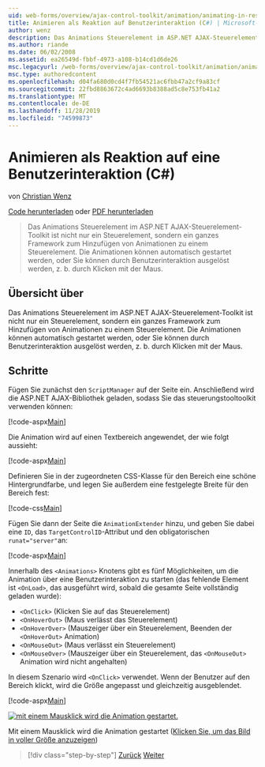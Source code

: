 ```yaml
---
uid: web-forms/overview/ajax-control-toolkit/animation/animating-in-response-to-user-interaction-cs
title: Animieren als Reaktion auf Benutzerinteraktion (C#) | Microsoft-Dokumentation
author: wenz
description: Das Animations Steuerelement im ASP.NET AJAX-Steuerelement-Toolkit ist nicht nur ein Steuerelement, sondern ein ganzes Framework zum Hinzufügen von Animationen zu einem Steuerelement. Die Animationen können Stern...
ms.author: riande
ms.date: 06/02/2008
ms.assetid: ea26549d-fbbf-4973-a108-b14cd1d6de26
msc.legacyurl: /web-forms/overview/ajax-control-toolkit/animation/animating-in-response-to-user-interaction-cs
msc.type: authoredcontent
ms.openlocfilehash: d04fa680d0cd4f7fb54521ac6fbb47a2cf9a83cf
ms.sourcegitcommit: 22fbd8863672c4ad6693b8388ad5c8e753fb41a2
ms.translationtype: MT
ms.contentlocale: de-DE
ms.lasthandoff: 11/28/2019
ms.locfileid: "74599873"
---
```

# <a name="animating-in-response-to-user-interaction-c"></a>Animieren als Reaktion auf eine Benutzerinteraktion (C#)

von [Christian Wenz](https://github.com/wenz)

[Code herunterladen](https://download.microsoft.com/download/f/9/a/f9a26acd-8df4-4484-8a18-199e4598f411/Animation6.cs.zip) oder [PDF herunterladen](https://download.microsoft.com/download/6/7/1/6718d452-ff89-4d3f-a90e-c74ec2d636a3/animation6CS.pdf)

> Das Animations Steuerelement im ASP.NET AJAX-Steuerelement-Toolkit ist nicht nur ein Steuerelement, sondern ein ganzes Framework zum Hinzufügen von Animationen zu einem Steuerelement. Die Animationen können automatisch gestartet werden, oder Sie können durch Benutzerinteraktion ausgelöst werden, z. b. durch Klicken mit der Maus.

## <a name="overview"></a>Übersicht über

Das Animations Steuerelement im ASP.NET AJAX-Steuerelement-Toolkit ist nicht nur ein Steuerelement, sondern ein ganzes Framework zum Hinzufügen von Animationen zu einem Steuerelement. Die Animationen können automatisch gestartet werden, oder Sie können durch Benutzerinteraktion ausgelöst werden, z. b. durch Klicken mit der Maus.

## <a name="steps"></a>Schritte

Fügen Sie zunächst den `ScriptManager` auf der Seite ein. Anschließend wird die ASP.NET AJAX-Bibliothek geladen, sodass Sie das steuerungstooltoolkit verwenden können:

[!code-aspx[Main](animating-in-response-to-user-interaction-cs/samples/sample1.aspx)]

Die Animation wird auf einen Textbereich angewendet, der wie folgt aussieht:

[!code-aspx[Main](animating-in-response-to-user-interaction-cs/samples/sample2.aspx)]

Definieren Sie in der zugeordneten CSS-Klasse für den Bereich eine schöne Hintergrundfarbe, und legen Sie außerdem eine festgelegte Breite für den Bereich fest:

[!code-css[Main](animating-in-response-to-user-interaction-cs/samples/sample3.css)]

Fügen Sie dann der Seite die `AnimationExtender` hinzu, und geben Sie dabei eine `ID`, das `TargetControlID`-Attribut und den obligatorischen `runat="server"`an:

[!code-aspx[Main](animating-in-response-to-user-interaction-cs/samples/sample4.aspx)]

Innerhalb des `<Animations>` Knotens gibt es fünf Möglichkeiten, um die Animation über eine Benutzerinteraktion zu starten (das fehlende Element ist `<OnLoad>`, das ausgeführt wird, sobald die gesamte Seite vollständig geladen wurde):

- `<OnClick>` (Klicken Sie auf das Steuerelement)
- `<OnHoverOut>` (Maus verlässt das Steuerelement)
- `<OnHoverOver>` (Mauszeiger über ein Steuerelement, Beenden der `<OnHoverOut>` Animation)
- `<OnMouseOut>` (Maus verlässt ein Steuerelement)
- `<OnMouseOver>` (Mauszeiger über ein Steuerelement, das `<OnMouseOut>` Animation wird nicht angehalten)

In diesem Szenario wird `<OnClick>` verwendet. Wenn der Benutzer auf den Bereich klickt, wird die Größe angepasst und gleichzeitig ausgeblendet.

[!code-aspx[Main](animating-in-response-to-user-interaction-cs/samples/sample5.aspx)]

[![mit einem Mausklick wird die Animation gestartet.](animating-in-response-to-user-interaction-cs/_static/image2.png)](animating-in-response-to-user-interaction-cs/_static/image1.png)

Mit einem Mausklick wird die Animation gestartet ([Klicken Sie, um das Bild in voller Größe anzuzeigen](animating-in-response-to-user-interaction-cs/_static/image3.png))

> [!div class="step-by-step"]
> [Zurück](picking-one-animation-out-of-a-list-cs.md)
> [Weiter](disabling-actions-during-animation-cs.md)
